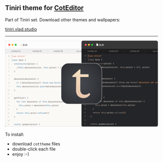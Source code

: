 ## Tiniri theme for [CotEditor](https://coteditor.com/)

Part of Tiniri set. Download other themes and wallpapers:

[tiniri.vlad.studio](https://tiniri.vlad.studio/)

---

![Screenshots](og.png)

To install:

- download `cottheme` files
- double-click each file
- enjoy :-)